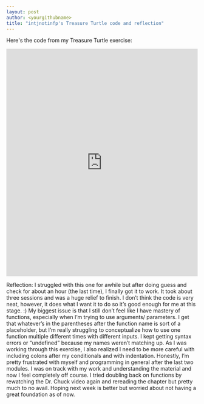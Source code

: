 ```yaml
---
layout: post
author: <yourgithubname>
title: "intjnotinfp's Treasure Turtle code and reflection"
---
```


Here's the code from my Treasure Turtle exercise:
<iframe src="https://trinket.io/embed/python/9fb2e5d5b7" width="100%" height="600" frameborder="0" marginwidth="0" marginheight="0" allowfullscreen></iframe>


Reflection:
I struggled with this one for awhile but after doing guess and check for about an hour (the last time), I finally got it to work. It took about three sessions and was a huge relief to finish. I don’t think the code is very neat, however, it does what I want it to do so it’s good enough for me at this stage. :) My biggest issue is that I still don’t feel like I have mastery of functions, especially when I’m trying to use arguments/ parameters. I get that whatever’s in the parentheses after the function name is sort of a placeholder, but I’m really struggling to conceptualize how to use one function multiple different times with different inputs. I kept getting syntax errors or “undefined” because my names weren’t matching up. As I was working through this exercise, I also realized I need to be more careful with including colons after my conditionals and with indentation. Honestly, I’m pretty frustrated with myself and programming in general after the last two modules. I was on track with my work and understanding the material and now I feel completely off course. I tried doubling back on functions by rewatching the Dr. Chuck video again and rereading the chapter but pretty much to no avail. Hoping next week is better but worried about not having a great foundation as of now.
